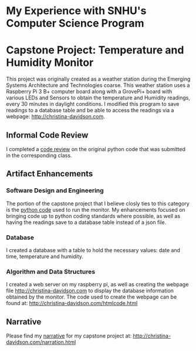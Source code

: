# My Experience with SNHU's Computer Science Program


# Capstone Project: Temperature and Humidity Monitor
This project was originally created as a weather station during the Emerging Systems Architecture and Technologies coarse.  This weather station uses a Raspberry Pi 3 B+ computer board along with a GrovePi+ board with various LEDs and Sensors to obtain the temperature and Humidity readings, every 30 minutes in daylight conditions.  I modified this program to save readings to a database table and be able to access the readings via a webpage: http://christina-davidson.com.  

## Informal Code Review
I completed a [code review](http://christina-davidson.com/codereview.html) on the original python code that was submitted in the corresponding class. 

## Artifact Enhancements
### Software Design and Engineering
The portion of the capstone project that I believe closly ties to this category is the [python code](http://christina-davidson.com/pythoncode.html) used to run the monitor.  My enhancements focused on bringing code up to python coding standards where possible, as well as having the readings save to a database table instead of a json file.
### Database
I created a database with a table to hold the necessary values: date and time, temperature and humidity.  
### Algorithm and Data Structures
I created a web server on my raspberry pi, as well as creating the webpage file http://christina-davidson.com to display the database information obtained by the monitor.  The code used to create the webpage can be found at: http://christina-davidson.com/htmlcode.html

## Narrative
Please find my [narrative](http://christina-davidson.com/narration.html) for my capstone project at: http://christina-davidson.com/narration.html
